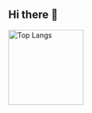 ## Hi there 👋

<img alt="Top Langs" height="150px" src="https://github-readme-stats.vercel.app/api/top-langs/?username=citIMAMURA/citIMAMURAx&layout=compact&count_private=true&show_icons=true&theme=tokyonight" />


<!--
**citIMAMURA/citIMAMURA** is a ✨ _special_ ✨ repository because its `README.md` (this file) appears on your GitHub profile.

Here are some ideas to get you started:

- 🔭 I’m currently working on ...
- 🌱 I’m currently learning ...
- 👯 I’m looking to collaborate on ...
- 🤔 I’m looking for help with ...
- 💬 Ask me about ...
- 📫 How to reach me: ...
- 😄 Pronouns: ...
- ⚡ Fun fact: ...
-->
